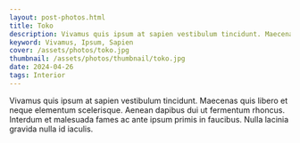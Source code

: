 ```yaml
---
layout: post-photos.html
title: Toko
description: Vivamus quis ipsum at sapien vestibulum tincidunt. Maecenas quis libero et neque elementum scelerisque. Aenean dapibus dui ut fermentum rhoncus.
keyword: Vivamus, Ipsum, Sapien
cover: /assets/photos/toko.jpg
thumbnail: /assets/photos/thumbnail/toko.jpg
date: 2024-04-26
tags: Interior
---
```

Vivamus quis ipsum at sapien vestibulum tincidunt. Maecenas quis libero et neque elementum scelerisque. Aenean dapibus dui ut fermentum rhoncus. Interdum et malesuada fames ac ante ipsum primis in faucibus. Nulla lacinia gravida nulla id iaculis.